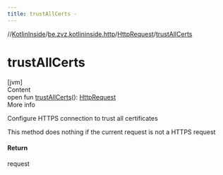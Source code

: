 ```yaml
---
title: trustAllCerts -
---
```

//[KotlinInside](../../index.md)/[be.zvz.kotlininside.http](../index.md)/[HttpRequest](index.md)/[trustAllCerts](trust-all-certs.md)



# trustAllCerts  
[jvm]  
Content  
open fun [trustAllCerts](trust-all-certs.md)(): [HttpRequest](index.md)  
More info  


Configure HTTPS connection to trust all certificates 



 This method does nothing if the current request is not a HTTPS request



#### Return  


request

  



